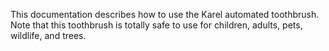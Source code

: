 This documentation describes how to use the Karel automated toothbrush.
Note that this toothbrush is totally safe to use for children, adults, pets, wildlife, and trees.
